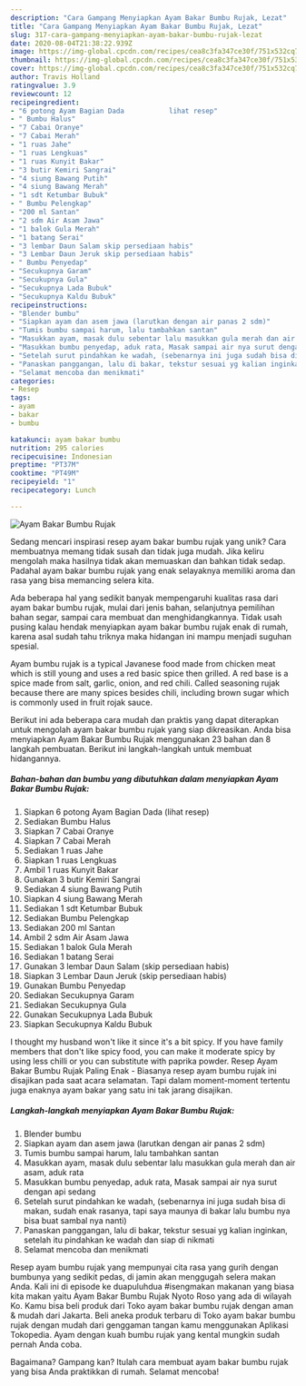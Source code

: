 ```yaml
---
description: "Cara Gampang Menyiapkan Ayam Bakar Bumbu Rujak, Lezat"
title: "Cara Gampang Menyiapkan Ayam Bakar Bumbu Rujak, Lezat"
slug: 317-cara-gampang-menyiapkan-ayam-bakar-bumbu-rujak-lezat
date: 2020-08-04T21:38:22.939Z
image: https://img-global.cpcdn.com/recipes/cea8c3fa347ce30f/751x532cq70/ayam-bakar-bumbu-rujak-foto-resep-utama.jpg
thumbnail: https://img-global.cpcdn.com/recipes/cea8c3fa347ce30f/751x532cq70/ayam-bakar-bumbu-rujak-foto-resep-utama.jpg
cover: https://img-global.cpcdn.com/recipes/cea8c3fa347ce30f/751x532cq70/ayam-bakar-bumbu-rujak-foto-resep-utama.jpg
author: Travis Holland
ratingvalue: 3.9
reviewcount: 12
recipeingredient:
- "6 potong Ayam Bagian Dada           lihat resep"
- " Bumbu Halus"
- "7 Cabai Oranye"
- "7 Cabai Merah"
- "1 ruas Jahe"
- "1 ruas Lengkuas"
- "1 ruas Kunyit Bakar"
- "3 butir Kemiri Sangrai"
- "4 siung Bawang Putih"
- "4 siung Bawang Merah"
- "1 sdt Ketumbar Bubuk"
- " Bumbu Pelengkap"
- "200 ml Santan"
- "2 sdm Air Asam Jawa"
- "1 balok Gula Merah"
- "1 batang Serai"
- "3 lembar Daun Salam skip persediaan habis"
- "3 Lembar Daun Jeruk skip persediaan habis"
- " Bumbu Penyedap"
- "Secukupnya Garam"
- "Secukupnya Gula"
- "Secukupnya Lada Bubuk"
- "Secukupnya Kaldu Bubuk"
recipeinstructions:
- "Blender bumbu"
- "Siapkan ayam dan asem jawa (larutkan dengan air panas 2 sdm)"
- "Tumis bumbu sampai harum, lalu tambahkan santan"
- "Masukkan ayam, masak dulu sebentar lalu masukkan gula merah dan air asam, aduk rata"
- "Masukkan bumbu penyedap, aduk rata, Masak sampai air nya surut dengan api sedang"
- "Setelah surut pindahkan ke wadah, (sebenarnya ini juga sudah bisa di makan, sudah enak rasanya, tapi saya maunya di bakar lalu bumbu nya bisa buat sambal nya nanti)"
- "Panaskan panggangan, lalu di bakar, tekstur sesuai yg kalian inginkan, setelah itu pindahkan ke wadah dan siap di nikmati"
- "Selamat mencoba dan menikmati"
categories:
- Resep
tags:
- ayam
- bakar
- bumbu

katakunci: ayam bakar bumbu 
nutrition: 295 calories
recipecuisine: Indonesian
preptime: "PT37M"
cooktime: "PT49M"
recipeyield: "1"
recipecategory: Lunch

---
```



![Ayam Bakar Bumbu Rujak](https://img-global.cpcdn.com/recipes/cea8c3fa347ce30f/751x532cq70/ayam-bakar-bumbu-rujak-foto-resep-utama.jpg)

Sedang mencari inspirasi resep ayam bakar bumbu rujak yang unik? Cara membuatnya memang tidak susah dan tidak juga mudah. Jika keliru mengolah maka hasilnya tidak akan memuaskan dan bahkan tidak sedap. Padahal ayam bakar bumbu rujak yang enak selayaknya memiliki aroma dan rasa yang bisa memancing selera kita.

Ada beberapa hal yang sedikit banyak mempengaruhi kualitas rasa dari ayam bakar bumbu rujak, mulai dari jenis bahan, selanjutnya pemilihan bahan segar, sampai cara membuat dan menghidangkannya. Tidak usah pusing kalau hendak menyiapkan ayam bakar bumbu rujak enak di rumah, karena asal sudah tahu triknya maka hidangan ini mampu menjadi suguhan spesial.

Ayam bumbu rujak is a typical Javanese food made from chicken meat which is still young and uses a red basic spice then grilled. A red base is a spice made from salt, garlic, onion, and red chili. Called seasoning rujak because there are many spices besides chili, including brown sugar which is commonly used in fruit rojak sauce.


Berikut ini ada beberapa cara mudah dan praktis yang dapat diterapkan untuk mengolah ayam bakar bumbu rujak yang siap dikreasikan. Anda bisa menyiapkan Ayam Bakar Bumbu Rujak menggunakan 23 bahan dan 8 langkah pembuatan. Berikut ini langkah-langkah untuk membuat hidangannya.

<!--inarticleads1-->

##### Bahan-bahan dan bumbu yang dibutuhkan dalam menyiapkan Ayam Bakar Bumbu Rujak:

1. Siapkan 6 potong Ayam Bagian Dada           (lihat resep)
1. Sediakan  Bumbu Halus
1. Siapkan 7 Cabai Oranye
1. Siapkan 7 Cabai Merah
1. Sediakan 1 ruas Jahe
1. Siapkan 1 ruas Lengkuas
1. Ambil 1 ruas Kunyit Bakar
1. Gunakan 3 butir Kemiri Sangrai
1. Sediakan 4 siung Bawang Putih
1. Siapkan 4 siung Bawang Merah
1. Sediakan 1 sdt Ketumbar Bubuk
1. Sediakan  Bumbu Pelengkap
1. Sediakan 200 ml Santan
1. Ambil 2 sdm Air Asam Jawa
1. Sediakan 1 balok Gula Merah
1. Sediakan 1 batang Serai
1. Gunakan 3 lembar Daun Salam (skip persediaan habis)
1. Siapkan 3 Lembar Daun Jeruk (skip persediaan habis)
1. Gunakan  Bumbu Penyedap
1. Sediakan Secukupnya Garam
1. Sediakan Secukupnya Gula
1. Gunakan Secukupnya Lada Bubuk
1. Siapkan Secukupnya Kaldu Bubuk


I thought my husband won&#39;t like it since it&#39;s a bit spicy. If you have family members that don&#39;t like spicy food, you can make it moderate spicy by using less chilli or you can substitute with paprika powder. Resep Ayam Bakar Bumbu Rujak Paling Enak - Biasanya resep ayam bumbu rujak ini disajikan pada saat acara selamatan. Tapi dalam moment-moment tertentu juga enaknya ayam bakar yang satu ini tak jarang disajikan. 

<!--inarticleads2-->

##### Langkah-langkah menyiapkan Ayam Bakar Bumbu Rujak:

1. Blender bumbu
1. Siapkan ayam dan asem jawa (larutkan dengan air panas 2 sdm)
1. Tumis bumbu sampai harum, lalu tambahkan santan
1. Masukkan ayam, masak dulu sebentar lalu masukkan gula merah dan air asam, aduk rata
1. Masukkan bumbu penyedap, aduk rata, Masak sampai air nya surut dengan api sedang
1. Setelah surut pindahkan ke wadah, (sebenarnya ini juga sudah bisa di makan, sudah enak rasanya, tapi saya maunya di bakar lalu bumbu nya bisa buat sambal nya nanti)
1. Panaskan panggangan, lalu di bakar, tekstur sesuai yg kalian inginkan, setelah itu pindahkan ke wadah dan siap di nikmati
1. Selamat mencoba dan menikmati


Resep ayam bumbu rujak yang mempunyai cita rasa yang gurih dengan bumbunya yang sedikit pedas, di jamin akan menggugah selera makan Anda. Kali ini di episode ke duapuluhdua #isengmakan makanan yang biasa kita makan yaitu Ayam Bakar Bumbu Rujak Nyoto Roso yang ada di wilayah Ko. Kamu bisa beli produk dari Toko ayam bakar bumbu rujak dengan aman &amp; mudah dari Jakarta. Beli aneka produk terbaru di Toko ayam bakar bumbu rujak dengan mudah dari genggaman tangan kamu menggunakan Aplikasi Tokopedia. Ayam dengan kuah bumbu rujak yang kental mungkin sudah pernah Anda coba. 

Bagaimana? Gampang kan? Itulah cara membuat ayam bakar bumbu rujak yang bisa Anda praktikkan di rumah. Selamat mencoba!
